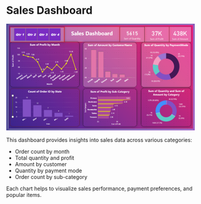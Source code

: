# Sales Dashboard

![Sales Dashboard](Screenshot.png)

This dashboard provides insights into sales data across various categories:
- Order count by month
- Total quantity and profit
- Amount by customer
- Quantity by payment mode
- Order count by sub-category

Each chart helps to visualize sales performance, payment preferences, and popular items.

